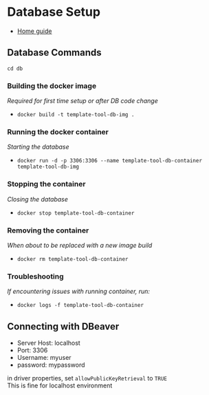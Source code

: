 # Database Setup
- [Home guide](../README.md)

## Database Commands
`cd db`

### Building the docker image
*Required for first time setup or after DB code change*
- `docker build -t template-tool-db-img .`

### Running the docker container
*Starting the database*
- `docker run -d -p 3306:3306 --name template-tool-db-container template-tool-db-img`

### Stopping the container
*Closing the database*
- `docker stop template-tool-db-container`

### Removing the container
*When about to be replaced with a new image build*
- `docker rm template-tool-db-container`

### Troubleshooting
*If encountering issues with running container, run:*
- `docker logs -f template-tool-db-container`

## Connecting with DBeaver
- Server Host: localhost
- Port: 3306
- Username: myuser
- password: mypassword

in driver properties, set `allowPublicKeyRetrieval` to `TRUE`
<br>
This is fine for localhost environment